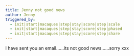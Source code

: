 ```yaml
---
title: Jenny not good news
author: Jenny
triggered_by:
  - init|start|macaques|step|stay|score|step|scale
  - init|start|macaques|step|stay|score|step|phased
  - init|start|macaques|step|stay|score|step|share
---
```

I have sent you an email......its not good news......sorry xxx
